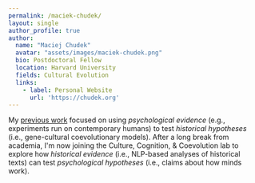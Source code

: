 ```yaml
---
permalink: /maciek-chudek/
layout: single
author_profile: true
author:
  name: "Maciej Chudek"
  avatar: "assets/images/maciek-chudek.png"
  bio: Postdoctoral Fellow
  location: Harvard University
  fields: Cultural Evolution
  links:
    - label: Personal Website
      url: 'https://chudek.org'
---
```


My <a href='https://chudek.org'>previous work</a> focused on using <i>psychological evidence</i> (e.g., experiments run on contemporary humans) to test <i>historical hypotheses</i> (i.e., gene-cultural coevolutionary models). After a long break from academia, I'm now joining the Culture, Cognition, & Coevolution lab to explore how <i>historical evidence</i> (i.e., NLP-based analyses of historical texts) can test <i>psychological hypotheses</i> (i.e., claims about how minds work).